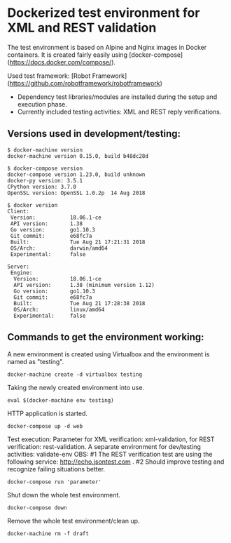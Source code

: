 # Dockerized test environment for XML and REST validation

The test environment is based on Alpine and Nginx images in Docker containers.
It is created fairly easily using [docker-compose] (https://docs.docker.com/compose/).

Used test framework: [Robot Framework] (https://github.com/robotframework/robotframework)
- Dependency test libraries/modules are installed during the setup and execution phase.
- Currently included testing activities: XML and REST reply verifications.

## Versions used in development/testing:
```
$ docker-machine version
docker-machine version 0.15.0, build b48dc28d

$ docker-compose version
docker-compose version 1.23.0, build unknown
docker-py version: 3.5.1
CPython version: 3.7.0
OpenSSL version: OpenSSL 1.0.2p  14 Aug 2018

$ docker version
Client:
 Version:           18.06.1-ce
 API version:       1.38
 Go version:        go1.10.3
 Git commit:        e68fc7a
 Built:             Tue Aug 21 17:21:31 2018
 OS/Arch:           darwin/amd64
 Experimental:      false

Server:
 Engine:
  Version:          18.06.1-ce
  API version:      1.38 (minimum version 1.12)
  Go version:       go1.10.3
  Git commit:       e68fc7a
  Built:            Tue Aug 21 17:28:38 2018
  OS/Arch:          linux/amd64
  Experimental:     false
```

## Commands to get the environment working:

A new environment is created using Virtualbox and the environment is named as "testing". 
```
docker-machine create -d virtualbox testing
```

Taking the newly created environment into use.
```
eval $(docker-machine env testing)
```

HTTP application is started.
```
docker-compose up -d web
```

Test execution: Parameter for XML verification: xml-validation, for REST verification: rest-validation. A separate environment for dev/testing activities: validate-env
OBS: #1 The REST verification test are using the following service: http://echo.jsontest.com . #2 Should improve testing and recognize failing situations better.
```
docker-compose run 'parameter'
```

Shut down the whole test environment.
```
docker-compose down
```

Remove the whole test environment/clean up.
```
docker-machine rm -f draft
```